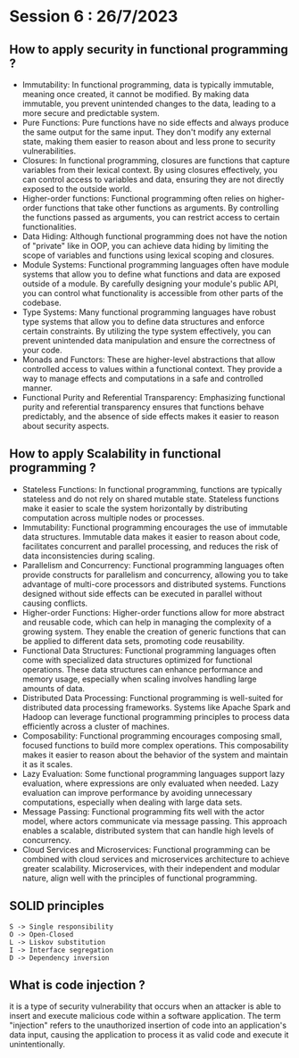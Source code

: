 # Session 6 : 26/7/2023

## How to apply security in functional programming ?

- Immutability: In functional programming, data is typically immutable, meaning once created, it cannot be modified. By making data immutable, you prevent unintended changes to the data, leading to a more secure and predictable system.
- Pure Functions: Pure functions have no side effects and always produce the same output for the same input. They don't modify any external state, making them easier to reason about and less prone to security vulnerabilities.
- Closures: In functional programming, closures are functions that capture variables from their lexical context. By using closures effectively, you can control access to variables and data, ensuring they are not directly exposed to the outside world.
- Higher-order functions: Functional programming often relies on higher-order functions that take other functions as arguments. By controlling the functions passed as arguments, you can restrict access to certain functionalities.
- Data Hiding: Although functional programming does not have the notion of "private" like in OOP, you can achieve data hiding by limiting the scope of variables and functions using lexical scoping and closures.
- Module Systems: Functional programming languages often have module systems that allow you to define what functions and data are exposed outside of a module. By carefully designing your module's public API, you can control what functionality is accessible from other parts of the codebase.
- Type Systems: Many functional programming languages have robust type systems that allow you to define data structures and enforce certain constraints. By utilizing the type system effectively, you can prevent unintended data manipulation and ensure the correctness of your code.
- Monads and Functors: These are higher-level abstractions that allow controlled access to values within a functional context. They provide a way to manage effects and computations in a safe and controlled manner.
- Functional Purity and Referential Transparency: Emphasizing functional purity and referential transparency ensures that functions behave predictably, and the absence of side effects makes it easier to reason about security aspects.

## How to apply Scalability in functional programming ?

- Stateless Functions: In functional programming, functions are typically stateless and do not rely on shared mutable state. Stateless functions make it easier to scale the system horizontally by distributing computation across multiple nodes or processes.
- Immutability: Functional programming encourages the use of immutable data structures. Immutable data makes it easier to reason about code, facilitates concurrent and parallel processing, and reduces the risk of data inconsistencies during scaling.
- Parallelism and Concurrency: Functional programming languages often provide constructs for parallelism and concurrency, allowing you to take advantage of multi-core processors and distributed systems. Functions designed without side effects can be executed in parallel without causing conflicts.
- Higher-order Functions: Higher-order functions allow for more abstract and reusable code, which can help in managing the complexity of a growing system. They enable the creation of generic functions that can be applied to different data sets, promoting code reusability.
- Functional Data Structures: Functional programming languages often come with specialized data structures optimized for functional operations. These data structures can enhance performance and memory usage, especially when scaling involves handling large amounts of data.
- Distributed Data Processing: Functional programming is well-suited for distributed data processing frameworks. Systems like Apache Spark and Hadoop can leverage functional programming principles to process data efficiently across a cluster of machines.
- Composability: Functional programming encourages composing small, focused functions to build more complex operations. This composability makes it easier to reason about the behavior of the system and maintain it as it scales.
- Lazy Evaluation: Some functional programming languages support lazy evaluation, where expressions are only evaluated when needed. Lazy evaluation can improve performance by avoiding unnecessary computations, especially when dealing with large data sets.
- Message Passing: Functional programming fits well with the actor model, where actors communicate via message passing. This approach enables a scalable, distributed system that can handle high levels of concurrency.
- Cloud Services and Microservices: Functional programming can be combined with cloud services and microservices architecture to achieve greater scalability. Microservices, with their independent and modular nature, align well with the principles of functional programming.

## SOLID principles

```
S -> Single responsibility
O -> Open-Closed
L -> Liskov substitution
I -> Interface segregation
D -> Dependency inversion
```
## What is code injection ?

 it is a type of security vulnerability that occurs when an attacker is able to insert and execute malicious code within a software application. The term "injection" refers to the unauthorized insertion of code into an application's data input, causing the application to process it as valid code and execute it unintentionally.